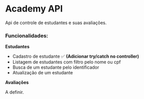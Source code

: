 # Academy API

Api de controle de estudantes e suas avaliações.

### Funcionalidades:

**Estudantes**

- Cadastro de estudante ✅ **(Adicionar try/catch no controller)**
- Listagem de estudantes com filtro pelo nome ou cpf
- Busca de um estudante pelo identificador
- Atualização de um estudante

**Avaliações**

A definir.
